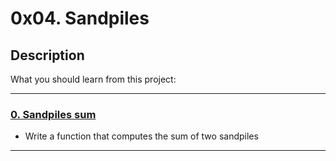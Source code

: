 # 0x04. Sandpiles

## Description

What you should learn from this project:

---

### [0. Sandpiles sum](./0-sandpiles.c)

* Write a function that computes the sum of two sandpiles

---